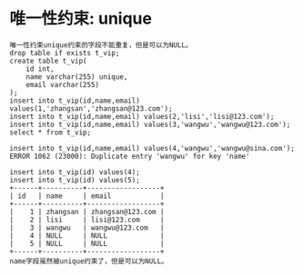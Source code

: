 # 唯一性约束: unique

	唯一性约束unique约束的字段不能重复，但是可以为NULL。
	drop table if exists t_vip;
	create table t_vip(
		id int,
		name varchar(255) unique,
		email varchar(255)
	);
	insert into t_vip(id,name,email) values(1,'zhangsan','zhangsan@123.com');
	insert into t_vip(id,name,email) values(2,'lisi','lisi@123.com');
	insert into t_vip(id,name,email) values(3,'wangwu','wangwu@123.com');
	select * from t_vip;

	insert into t_vip(id,name,email) values(4,'wangwu','wangwu@sina.com');
	ERROR 1062 (23000): Duplicate entry 'wangwu' for key 'name'

	insert into t_vip(id) values(4);
	insert into t_vip(id) values(5);
	+------+----------+------------------+
	| id   | name     | email            |
	+------+----------+------------------+
	|    1 | zhangsan | zhangsan@123.com |
	|    2 | lisi     | lisi@123.com     |
	|    3 | wangwu   | wangwu@123.com   |
	|    4 | NULL     | NULL             |
	|    5 | NULL     | NULL             |
	+------+----------+------------------+
	name字段虽然被unique约束了，但是可以为NULL。
